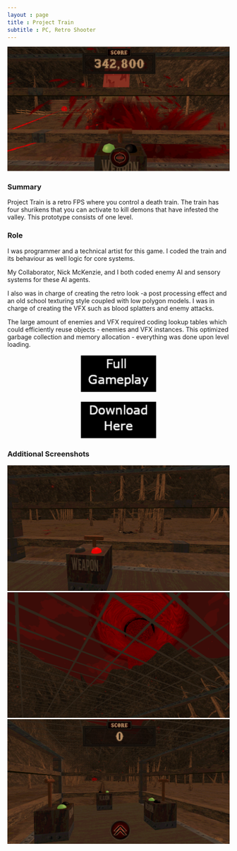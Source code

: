 ```yaml
--- 
layout : page
title : Project Train
subtitle : PC, Retro Shooter
---
```


![PT4](/assets/img/PT4.PNG)

### Summary

Project Train is a retro FPS where you control a death train. The train has four shurikens that you can activate to kill demons that have
infested the valley. This prototype consists of one level.

### Role 

I was programmer and a technical artist for this game. I coded the train and its behaviour as well logic for core systems. <br>

My Collaborator, Nick McKenzie, and I both coded  enemy AI and sensory systems for these AI agents. <br> 

I also was in charge of creating the retro look -a post processing effect and an old school  texturing style coupled with low polygon models. I was in charge of creating the VFX such as blood splatters and enemy attacks. <br>

The large amount of enemies and VFX required coding lookup tables which could efficiently reuse objects - enemies and VFX instances. This optimized garbage collection and memory allocation - everything was done upon level loading. 

<a href="https://youtu.be/kQ6OapEtbas">
<img 
    style="display: block; 
           margin-left: auto;
           margin-right: auto;
           width: 35%;"
    src="/assets/img/webFullGameplay.png" 
    alt="Project Train Full Gameplay">
  </a>
  
</br>
  
<a href="https://thomasporta.itch.io/project-train">
<img 
    style="display: block; 
           margin-left: auto;
           margin-right: auto;
           width: 35%;"
    src="/assets/img/webDownloadHere.png" 
    alt="Project Train Download">
  </a>

### Additional Screenshots

![PT1](/assets/img/PT1.png) </br>
![PT2](/assets/img/PT2.png) </br>
![PT3](/assets/img/PT3.PNG) </br>


